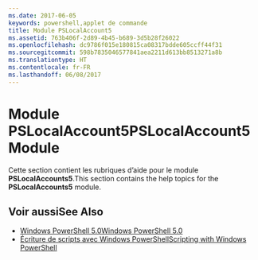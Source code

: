 ```yaml
---
ms.date: 2017-06-05
keywords: powershell,applet de commande
title: Module PSLocalAccount5
ms.assetid: 763b406f-2d89-4b45-b689-3d5b28f26022
ms.openlocfilehash: dc9786f015e180815ca08317bdde605ccff44f31
ms.sourcegitcommit: 598b7835046577841aea2211d613bb8513271a8b
ms.translationtype: HT
ms.contentlocale: fr-FR
ms.lasthandoff: 06/08/2017
---
```

# <a name="pslocalaccount5-module"></a><span data-ttu-id="52faa-103">Module PSLocalAccount5</span><span class="sxs-lookup"><span data-stu-id="52faa-103">PSLocalAccount5 Module</span></span>
<span data-ttu-id="52faa-104">Cette section contient les rubriques d’aide pour le module **PSLocalAccounts5**.</span><span class="sxs-lookup"><span data-stu-id="52faa-104">This section contains the help topics for the **PSLocalAccounts5** module.</span></span>

## <a name="see-also"></a><span data-ttu-id="52faa-105">Voir aussi</span><span class="sxs-lookup"><span data-stu-id="52faa-105">See Also</span></span>
- [<span data-ttu-id="52faa-106">Windows PowerShell 5.0</span><span class="sxs-lookup"><span data-stu-id="52faa-106">Windows PowerShell 5.0</span></span>](Windows-PowerShell-5.0.md)
- [<span data-ttu-id="52faa-107">Écriture de scripts avec Windows PowerShell</span><span class="sxs-lookup"><span data-stu-id="52faa-107">Scripting with Windows PowerShell</span></span>](../../getting-started/fundamental/Scripting-with-Windows-PowerShell.md)

